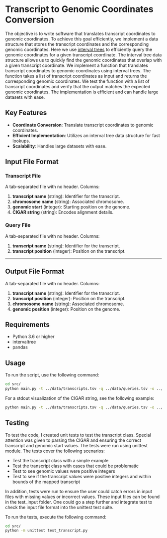 # Transcript to Genomic Coordinates Conversion

The objective is to write software that translates transcript coordinates to genomic coordinates. To achieve this goal efficiently, we implement a data structure that stores the transcript coordinates and the corresponding genomic coordinates. Here we use [interval trees](https://en.wikipedia.org/wiki/Interval_tree) to efficiently query the genomic coordinates for a given transcript coordinate. The interval tree data structure allows us to quickly find the genomic coordinates that overlap with a given transcript coordinate. We implement a function that translates transcript coordinates to genomic coordinates using interval trees. The function takes a list of transcript coordinates as input and returns the corresponding genomic coordinates. We test the function with a list of transcript coordinates and verify that the output matches the expected genomic coordinates. The implementation is efficient and can handle large datasets with ease.

## Key Features
- **Coordinate Conversion**: Translate transcript coordinates to genomic coordinates.
- **Efficient Implementation**: Utilizes an interval tree data structure for fast lookups.
- **Scalability**: Handles large datasets with ease.


## Input File Format

### Transcript File
A tab-separated file with no header. Columns:
1. **transcript name** (string): Identifier for the transcript.
2. **chromosome name** (string): Associated chromosome.
3. **genomic start** (integer): Starting position on the genome.
4. **CIGAR string** (string): Encodes alignment details.

### Query File
A tab-separated file with no header. Columns:
1. **transcript name** (string): Identifier for the transcript.
2. **transcript position** (integer): Position on the transcript.

---

## Output File Format
A tab-separated file with no header. Columns:
1. **transcript name** (string): Identifier for the transcript.
2. **transcript position** (integer): Position on the transcript.
3. **chromosome name** (string): Associated chromosome.
4. **genomic position** (integer): Position on the genome.

## Requirements
- Python 3.6 or higher
- intervaltree
- pandas

## Usage

To run the script, use the following command:

```bash
cd src/
python main.py -t ../data/transcripts.tsv -q ../data/queries.tsv -o ../output/output.tsv
```
For a stdout visualization of the CIGAR string, see the following example:
```bash
python main.py -t ../data/transcripts.tsv -q ../data/queries.tsv -o ../output/output.tsv -d
```


## Testing
To test the code, I created unit tests to test the transcript class. Special attention was given to parsing the CIGAR and ensuring the correct transcript and genomic start values. The tests were run using unittest module. The tests cover the following scenarios:
- Test the transcript class with a simple example
- Test the transcript class with cases that could be problematic
- Test to see genomic values were positive integers
- Test to see if the transcript values were positive integers and within bounds of the mapped transcript

In addition, tests were run to ensure the user could catch errors in input files with missing values or incorrect values. These input files can be found in the test_input folder. One could go a step further and integrate test to check the input file format into the unittest test suite.

To run the tests, execute the following command:
```bash
cd src/
python -m unittest test_transcript.py
```
